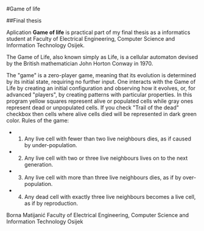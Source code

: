 #Game of life

##Final thesis

Aplication **Game of life** is practical part of my final thesis as a informatics student at Faculty of Electrical Engineering, Computer Science and Information Technology Osijek.

The Game of Life, also known simply as Life, is a cellular automaton devised by the British mathematician John Horton Conway in 1970.

The "game" is a zero-player game, meaning that its evolution is determined by its initial state, requiring no further input. One interacts with the Game of Life by creating an initial configuration and observing how it evolves, or, for advanced "players", by creating patterns with particular properties. In this program yellow squares represent alive or populated cells while gray ones represent dead or unpopulated cells. If you check "Trail of the dead" checkbox then cells where alive cells died will be represented in dark green color. Rules of the game:

* 1. Any live cell with fewer than two live neighbours dies, as if caused by under-population.
* 2. Any live cell with two or three live neighbours lives on to the next generation.
* 3. Any live cell with more than three live neighbours dies, as if by over-population.
* 4. Any dead cell with exactly three live neighbours becomes a live cell, as if by reproduction.

Borna Matijanić
Faculty of Electrical Engineering, Computer Science and Information Technology Osijek